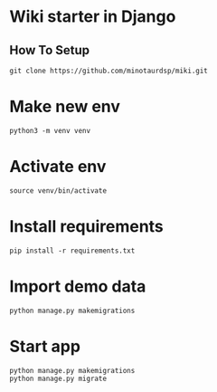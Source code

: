 # Wiki starter in Django

## How To Setup
```
git clone https://github.com/minotaurdsp/miki.git
```


# Make new env 
```
python3 -m venv venv
```

# Activate env 
```
source venv/bin/activate
```

# Install requirements 
```
pip install -r requirements.txt
```

# Import demo data
```
python manage.py makemigrations
```

# Start app
```
python manage.py makemigrations
python manage.py migrate

```

